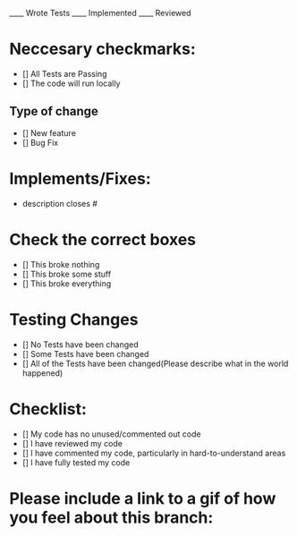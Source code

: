 ____ Wrote Tests
____ Implemented
____ Reviewed


# Neccesary checkmarks:
- [] All Tests are Passing
- [] The code will run locally

## Type of change
- [] New feature
- [] Bug Fix

# Implements/Fixes:
* description
closes #

# Check the correct boxes
- [] This broke nothing
- [] This broke some stuff
- [] This broke everything

# Testing Changes
- [] No Tests have been changed
- [] Some Tests have been changed
- [] All of the Tests have been changed(Please describe what in the world happened)

# Checklist:

- [] My code has no unused/commented out code
- [] I have reviewed my code
- [] I have commented my code, particularly in hard-to-understand areas
- [] I have fully tested my code

# Please include a link to a gif of how you feel about this branch:
